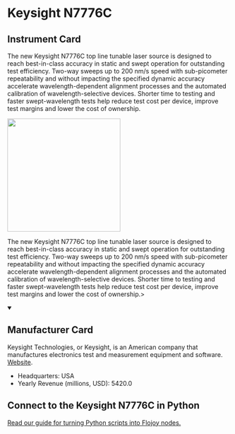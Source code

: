 
# Keysight N7776C

## Instrument Card

<div className="flex">

<div>

The new Keysight N7776C top line tunable laser source is designed to reach best-in-class accuracy in static and swept operation for outstanding test efficiency. Two-way sweeps up to 200 nm/s speed with sub-picometer repeatability and without impacting the specified dynamic accuracy accelerate wavelength-dependent alignment processes and the automated calibration of wavelength-selective devices. Shorter time to testing and faster swept-wavelength tests help reduce test cost per device, improve test margins and lower the cost of ownership.

</div>

<img width="256" src="https://v5.airtableusercontent.com/v1/19/19/1691539200000/nN_4ahsg0T75UiwA5jPZlg/rMfDstD7MTFvtGyGCJojvSr8BbmDHB2hOwUE2lylT8bKUPZ1U9WGw88h45NsNc57w3oQPiR1I0-YBMFZZBODmfayBiWxA8btubl9EP0xOX08MiJChBzojuozhdJKAC2P/CylwdZAPbIyG2U5NYtWaohL6ctXRyRe0ip8CkU-4Qfs"/>

</div>

The new Keysight N7776C top line tunable laser source is designed to reach best-in-class accuracy in static and swept operation for outstanding test efficiency. Two-way sweeps up to 200 nm/s speed with sub-picometer repeatability and without impacting the specified dynamic accuracy accelerate wavelength-dependent alignment processes and the automated calibration of wavelength-selective devices. Shorter time to testing and faster swept-wavelength tests help reduce test cost per device, improve test margins and lower the cost of ownership.>

<details open>
<summary><h2>Manufacturer Card</h2></summary>

Keysight Technologies, or Keysight, is an American company that manufactures electronics test and measurement equipment and software. <a href="https://www.keysight.com/us/en/home.html">Website</a>.

<ul>
  <li>Headquarters: USA</li>
  <li>Yearly Revenue (millions, USD): 5420.0</li>
</ul>
</details>

## Connect to the Keysight N7776C in Python

[Read our guide for turning Python scripts into Flojoy nodes.](https://docs.flojoy.ai/custom-nodes/creating-custom-node/)


